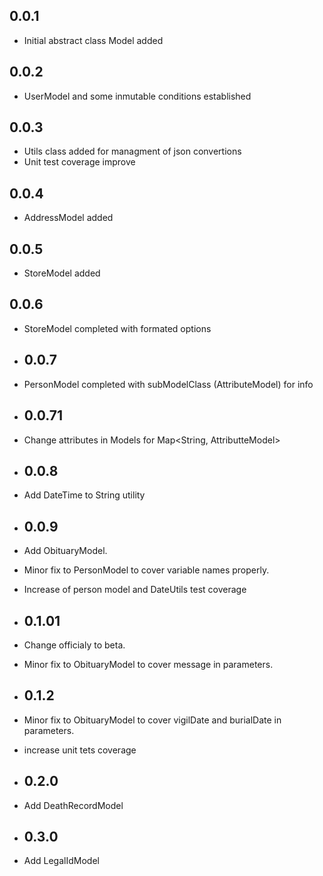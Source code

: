 ## 0.0.1

* Initial abstract class Model added

## 0.0.2

* UserModel and some inmutable conditions established

## 0.0.3

* Utils class added for managment of json convertions
* Unit test coverage improve

## 0.0.4

* AddressModel added

## 0.0.5

* StoreModel added

## 0.0.6

* StoreModel completed with formated options

* ## 0.0.7

* PersonModel completed with subModelClass (AttributeModel) for info

* ## 0.0.71

* Change attributes in Models for Map<String, AttributteModel<dynamic>>

* ## 0.0.8

* Add DateTime to String utility

* ## 0.0.9

* Add ObituaryModel.
* Minor fix to PersonModel to cover variable names properly.
* Increase of person model and DateUtils test coverage

* ## 0.1.01

* Change officialy to beta.
* Minor fix to ObituaryModel to cover message in parameters.

* ## 0.1.2

* Minor fix to ObituaryModel to cover vigilDate and burialDate in parameters.
* increase unit tets coverage

* ## 0.2.0

* Add DeathRecordModel

* ## 0.3.0

* Add LegalIdModel